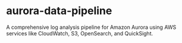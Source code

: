 # aurora-data-pipeline
A comprehensive log analysis pipeline for Amazon Aurora using AWS services like CloudWatch, S3, OpenSearch, and QuickSight.
